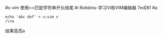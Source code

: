 #o
vim 使用\<\>匹配字符串开头结尾
#i
Robbins-学习VI和VIM编辑器 7ed|81
#a
```
echo 'abc def' > v;vim v
/\<a
```
结果高亮a
